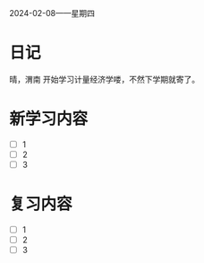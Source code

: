 2024-02-08——星期四

# 日记

晴，渭南
开始学习计量经济学喽，不然下学期就寄了。

# 新学习内容

- [ ] 1
- [ ] 2
- [ ] 3

# 复习内容

- [ ] 1
- [ ] 2
- [ ] 3